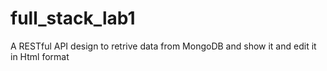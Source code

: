# full_stack_lab1
A RESTful API design to retrive data from MongoDB and show it and edit it in Html format
